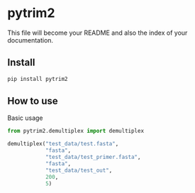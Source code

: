 pytrim2
================

<!-- WARNING: THIS FILE WAS AUTOGENERATED! DO NOT EDIT! -->

This file will become your README and also the index of your
documentation.

## Install

``` sh
pip install pytrim2
```

## How to use

Basic usage

``` python
from pytrim2.demultiplex import demultiplex

demultiplex("test_data/test.fasta",
            "fasta",
            "test_data/test_primer.fasta",
            "fasta",
            "test_data/test_out",
            200,
            5)
```
